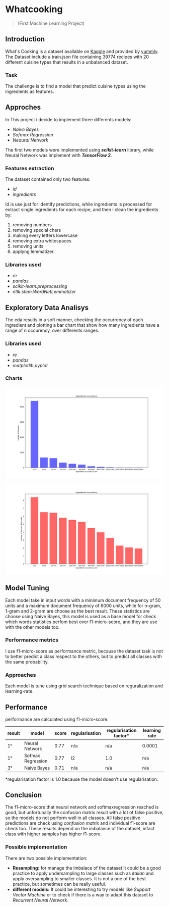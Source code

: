 # Whatcooking 
> (First Machine Learning Project)

## Introduction
What's Cooking is a dataset available on [Kaggle](https://www.kaggle.com/competitions/whats-cooking) and provided by [yummly](https://www.yummly.com/about). The Dataset include a train.json file containing 39774 recipes with 20 different cuisine types that results in a unbalanced dataset.

### Task
The challenge is to find a model that predict cuisine types using the ingredients as features.

## Approches
In This project i decide to implement three differents models:
- *Naive Bayes*
- *Sofmax Regression*
- *Neaural Network*

The first two models were implemented using ***scikit-learn*** library, while Neural Network was implement with ***TensorFlow 2***.

### Features extraction
The dataset contained only two features: 
- _id_
- _ingredients_

Id is use just for identify predictions, while ingredients is processed for extract single ingredients for each recipe, and then i clean the ingredients by:
1. removing numbers
2. removing special chars
3. making every letters lowercase
4. removing extra whitespaces
5. removing units
6. applyng lemmatizer.

### Libraries used
- *re* 
- *pandas*
- *scikit-learn.preprocessing*
- *ntlk.stem.WordNetLemmatizer*

## Exploratory Data Analisys
The eda results in a soft manner, checking the occurrency of each ingredient and plotting a bar chart that show how many ingredients have a range of n occurency, over differents ranges.

### Libraries used
- *re* 
- *pandas*
- *matplotlib.pyplot*

### Charts
![Ingredients Occurency](https://github.com/Arcaici/whatcooking/blob/master/images/IngredientsOccurrency.png)
  
![Ingredients Occurency in Log Scale](https://github.com/Arcaici/whatcooking/blob/master/images/IngredientsOccurrency_logscale.png)

## Model Tuning
Each model take in input words with a minimum document frequency of 50 units and a maximum document frequency of 6000 units, while for n-gram, 1-gram and 2-gram are choose as the best result. These statistics are choose using Naive Bayes, this model is used as a base model for check which words statistics perfom best over f1-micro-score, and they are use with the other models too.

### Performance metrics
I use f1-micro-score as performance metric, because the dataset task is not to better predict a class respect to the others, but to predict all classes with the same probability.

### Approaches
Each model is tune using grid search technique based on reguralization and learning-rate.

## Performance 
performance are calculated using f1-micro-score.

|result | model | score | regularisation | regularisation factor* | learning rate |
| ------------- | ------------- | ------------- | ------------- | ------------- | ------------- |
| 1°  | Neural Network | 0.77 | n/a | n/a | 0.0001 |
| 1°  | Sofmax Regression | 0.77  | l2 | 1.0 | n/a |
| 3°  | Naive Bayes | 0.71  | n/a | n/a | n/a |

*regularisation factor is 1.0 because the model doesn't use regularisation.

## Conclusion

The f1-micro-score that neural network and softmaxregression reached is good, but unfortunally the confusion matrix result with a lot of false positive, so the models do not perform well in all classes. All false positive predictions are check using _confusion matrix_ and individual f1-score are check too.  These results depend on the imbalance of the dataset, infact class with higher samples has higher f1-score.

### Possible implementation
There are two possible implementation:

* **Resampling:** for manage the imbalace of the dataset it could be a good practice to apply undersampling to large classes such as _italian_ and apply oversampling to smaller classes. It is not a one of the best practice, but sometimes can be really useful.
* **different models:** It could be interesting to try models like _Support Vector Machine_ or to check if there is a way to adapt this dataset to _Recurrent Neural Network_. 

